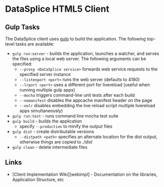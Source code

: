 # DataSplice HTML5 Client #

## Gulp Tasks

The DataSplice client uses [gulp](http://gulpjs.com/) to build the application.
The following top-level tasks are available:

* `gulp run:server` - builds the application, launches a watcher, and serves
  the files using a local web server. The following arguments can be specified:
  * `--proxy <DataSplice service>` forwards web service requests to the
    specified server instance
  * `--listenport <port>` runs the web server (defaults to 4180)
  * `--lrport <port>` uses a different port for livereload (useful when running
    multiple gulp apps)
  * `--mocha` triggers command-line unit tests after each build
  * `--nomanifest` disables the appcache manifest header on the page
  * `--nolr` disables embedding the live reload script
    multiple livereload apps simultaneously)
* `gulp run:test` - runs command line mocha test suite
* `gulp build` - builds the application
  * specify `--production` to minify the output files
* `gulp dist` - create distributable versions
  * `--distpath <path>` specifies an alternate location for the dist output,
    otherwise things are copied to *./dist*
* `gulp clean` - delete intermediate files

## Links ##

- [Client Implementation Wiki][webimpl] - Documentation on the libraries,
   Application Structure, etc

